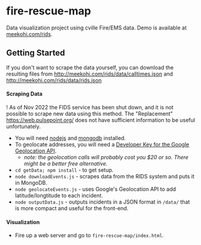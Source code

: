 # fire-rescue-map
Data visualization project using cville Fire/EMS data. Demo is available at [meekohi.com/rids](http://meekohi.com/rids).

## Getting Started

If you don't want to scrape the data yourself, you can download the resulting files from http://meekohi.com/rids/data/calltimes.json and http://meekohi.com/rids/data/rids.json

#### Scraping Data

! As of Nov 2022 the FIDS service has been shut down, and it is not possible to scrape new data using this method. The "Replacement" https://web.pulsepoint.org/ does not have sufficient information to be useful unfortunately.

* You will need [nodejs](http://nodejs.com) and [mongodb](http://mongodb.com) installed.
* To geolocate addresses, you will need a [Developer Key for the Google Geolocation API](https://developers.google.com/maps/documentation/geolocation/get-api-key).
  * _note: the geolocation calls will probably cost you $20 or so. There might be a better free alternative._
* `cd getData; npm install` - to get setup.
* `node downloadEvents.js` -  scrapes data from the RIDS system and puts it in MongoDB.
* `node geolocateEvents.js` - uses Google's Geolocation API to add latitude/longtitude to each incident.
* `node outputData.js` - outputs incidents in a JSON format in `/data/` that is more compact and useful for the front-end.

#### Visualization
* Fire up a web server and go to `fire-rescue-map/index.html`.
